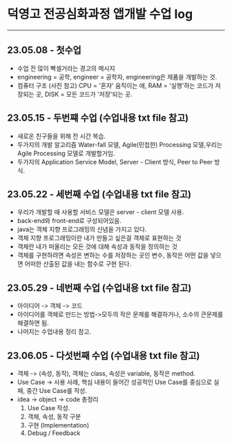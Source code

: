 # 덕영고 전공심화과정 앱개발 수업 log
---
## 23.05.08 - 첫수업
* 수업 전 많이 빡셀거라는 경고의 메시지
* engineering = 공학, engineer = 공학자, engineering은 제품을 개발하는 것.
* 컴퓨터 구조 (사진 참고) CPU = '혼자' 움직이는 애, RAM = '실행'하는 코드가 저장되는 곳, DISK = 모든 코드가 '저장'되는 곳.
## 23.05.15 - 두번쨰 수업 (수업내용 txt file 참고)
* 새로온 친구들을 위해 전 시간 복습.
* 두가지의 개발 알고리즘 Water-fall 모델, Agile(민첩한) Processing 모델,우리는 Agile Processing 모델로 개발할거임.
* 두가지의 Application Service Model, Server - Client 방식, Peer to Peer 방식.
## 23.05.22 - 세번째 수업 (수업내용 txt file 참고)
* 우리가 개발할 때 사용할 서비스 모델은 server - client 모델 사용.
* back-end와 front-end로 구성되어있음.
* java는 객체 지향 프로그래밍의 신념을 가지고 있다.
* 객체 지향 프로그래밍이란 내가 만들고 싶은걸 객체로 표현하는 것
* 객체란 내가 떠올리는 모든 것에 대해 속성과 동작을 정의하는 것
* 객체를 구현하려면 속성은 변하는 수를 저장하는 곳인 변수, 동작은 어떤 값을 넣으면 어떠한 산출된 값을 내는 함수로 구현 된다. 
## 23.05.29 - 네번째 수업 (수업내용 txt file 참고)
* 아이디어 -> 객체 -> 코드
* 아이디어를 객체로 만드는 방법->모두의 작은 문제를 해결하거나, 소수의 큰문제를 해결하면 됨.
* 나머지는 수업내용 정리 참고.
## 23.06.05 - 다섯번째 수업 (수업내용 txt file 참고)
* 객체 -> (속성, 동작), 객체는 class, 속성은 variable, 동작은 method.
* Use Case -> 사용 사례, 핵심 내용이 들어간 성공적인 Use Case를 중심으로 실패, 중간 Use Case를 작성.
* idea -> object -> code 총정리
    1. Use Case 작성.
    2. 객체, 속성, 동작 구분
    3. 구현 (Implementation)
    4. Debug / Feedback